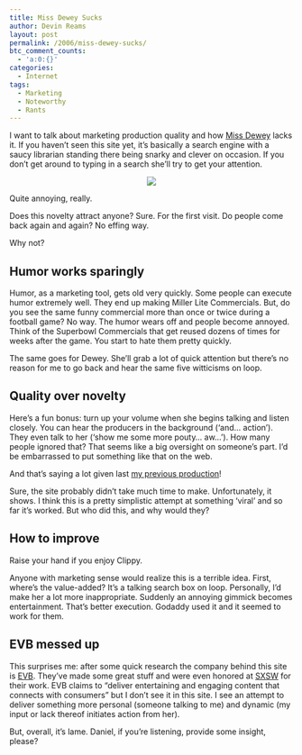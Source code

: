 ```yaml
---
title: Miss Dewey Sucks
author: Devin Reams
layout: post
permalink: /2006/miss-dewey-sucks/
btc_comment_counts:
  - 'a:0:{}'
categories:
  - Internet
tags:
  - Marketing
  - Noteworthy
  - Rants
---
```

I want to talk about marketing production quality and how [Miss Dewey][1] lacks it. If you haven&#8217;t seen this site yet, it&#8217;s basically a search engine with a saucy librarian standing there being snarky and clever on occasion. If you don&#8217;t get around to typing in a search she&#8217;ll try to get your attention.

<p align="center">
  <img src="http://devinreams.com/wp-content/uploads/2006/10/untitled.JPG" class="noborder" />
</p>

Quite annoying, really.

Does this novelty attract anyone? Sure. For the first visit. Do people come back again and again? No effing way.

Why not?

## Humor works sparingly

Humor, as a marketing tool, gets old very quickly. Some people can execute humor extremely well. They end up making Miller Lite Commercials. But, do you see the same funny commercial more than once or twice during a football game? No way. The humor wears off and people become annoyed. Think of the Superbowl Commercials that get reused dozens of times for weeks after the game. You start to hate them pretty quickly.

The same goes for Dewey. She&#8217;ll grab a lot of quick attention but there&#8217;s no reason for me to go back and hear the same five witticisms on loop.

## Quality over novelty

Here&#8217;s a fun bonus: turn up your volume when she begins talking and listen closely. You can hear the producers in the background (&#8216;and&#8230; action&#8217;). They even talk to her (&#8216;show me some more pouty&#8230; aw&#8230;&#8217;). How many people ignored that? That seems like a big oversight on someone&#8217;s part. I&#8217;d be embarrassed to put something like that on the web.

And that&#8217;s saying a lot given last [my previous production][2]!

Sure, the site probably didn&#8217;t take much time to make. Unfortunately, it shows. I think this is a pretty simplistic attempt at something &#8216;viral&#8217; and so far it&#8217;s worked. But who did this, and why would they?

## How to improve

Raise your hand if you enjoy Clippy.

Anyone with marketing sense would realize this is a terrible idea. First, where&#8217;s the value-added? It&#8217;s a talking search box on loop. Personally, I&#8217;d make her a lot more inappropriate. Suddenly an annoying gimmick becomes entertainment. That&#8217;s better execution. Godaddy used it and it seemed to work for them.

## EVB messed up

This surprises me: after some quick research the company behind this site is [EVB][3]. They&#8217;ve made some great stuff and were even honored at [SXSW][4] for their work. EVB claims to &#8220;deliver entertaining and engaging content that connects with consumers&#8221; but I don&#8217;t see it in this site. I see an attempt to deliver something more personal (someone talking to me) and dynamic (my input or lack thereof initiates action from her).

But, overall, it&#8217;s lame. Daniel, if you&#8217;re listening, provide some insight, please?

 [1]: http://www.msdewey.com/
 [2]: http://devinreams.com/2006/10/13/9rules-rocks/
 [3]: http://www.evb.com/
 [4]: http://2007.sxsw.com/